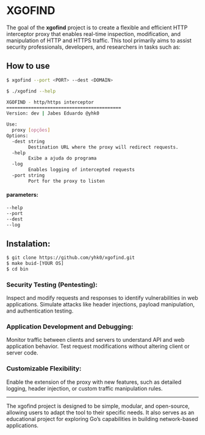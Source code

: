# XGOFIND
The goal of the **xgofind** project is to create a flexible and efficient HTTP interceptor proxy that enables real-time inspection, modification, and manipulation of HTTP and HTTPS traffic. This tool primarily aims to assist security 
professionals, developers, and researchers in tasks such as:

## How to use

```bash
$ xgofind --port <PORT> --dest <DOMAIN>
```

```bash
$ ./xgofind --help

XGOFIND - http/https interceptor
==========================================
Version: dev | Jabes Eduardo @yhk0

Use:
  proxy [opções]
Options:
  -dest string
        Destination URL where the proxy will redirect requests.
  -help
        Exibe a ajuda do programa
  -log
        Enables logging of intercepted requests
  -port string
        Port for the proxy to listen
```

#### parameters:

```bash
--help
--port
--dest
--log
```

## Instalation:

```bash
$ git clone https://github.com/yhk0/xgofind.git
$ make buid-[YOUR OS]
$ cd bin
```

### Security Testing (Pentesting):

Inspect and modify requests and responses to identify vulnerabilities in web applications.
Simulate attacks like header injections, payload manipulation, and authentication testing.

### Application Development and Debugging:

Monitor traffic between clients and servers to understand API and web application behavior.
Test request modifications without altering client or server code.

### Customizable Flexibility:

Enable the extension of the proxy with new features, such as detailed logging, header injection, or custom traffic manipulation rules.

---------------------------
The xgofind project is designed to be simple, modular, and open-source, allowing users to adapt the tool to their specific needs. It also serves as an educational project for exploring Go’s capabilities in building network-based applications.
